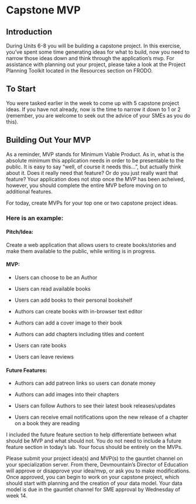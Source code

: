 # Capstone MVP
## Introduction
During Units 6-8 you will be building a capstone project. In this exercise, you’ve spent some time generating ideas for what to build, now you need to narrow those ideas down and think through the application’s mvp. For assistance with planning out your project, please take a look at the Project Planning Toolkit located in the Resources section on FRODO.

## To Start
You were tasked earlier in the week to come up with 5 capstone project ideas. If you have not already, now is the time to narrow it down to 1 or 2 (remember, you are welcome to seek out the advice of your SMEs as you do this).

## Building Out Your MVP
As a reminder, MVP stands for Minimum Viable Product. As in, what is the absolute minimum this application needs in order to be presentable to the public. It is easy to say “well, of course it needs this…”, but actually think about it. Does it really need that feature? Or do you just really want that feature? Your application does not stop once the MVP has been acheived, however, you should complete the entire MVP before moving on to additional features.

For today, create MVPs for your top one or two capstone project ideas.

### Here is an example:

#### Pitch/Idea: 
Create a web application that allows users to create books/stories and make them available to the public, while writing is in progress.

#### MVP:

- Users can choose to be an Author

- Users can read available books

- Users can add books to their personal bookshelf

- Authors can create books with in-browser text editor

- Authors can add a cover image to their book

- Authors can add chapters including titles and content

- Users can rate books

- Users can leave reviews

#### Future Features:

- Authors can add patreon links so users can donate money

- Authors can add images into their chapters

- Users can follow Authors to see their latest book releases/updates

- Users can receive email notifications upon the new release of a chapter on a book they are reading

I included the future feature section to help differentiate between what should be MVP and what should not. You do not need to include a future feature section in today’s lab. Your focus should be entirely on the MVPs.

Please submit your project idea(s) and MVP(s) to the gauntlet channel on your specialization server. From there, Devmountain’s Director of Education will approve or disapprove your idea/mvp, or ask you to make modifications. Once approved, you can begin to work on your capstone project, which should start with planning and the creation of your data model. Your data model is due in the gauntlet channel for SME approval by Wednesday of week 14.